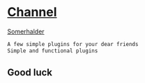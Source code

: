 # [Channel](https://telegram.me/Sourcesiran)
[Somerhalder](https://telegram.me/Somerhaider)
```sh
A few simple plugins for your dear friends
Simple and functional plugins
```
## Good luck
